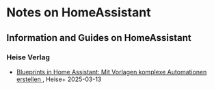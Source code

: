 # Notes on HomeAssistant

## Information and Guides on HomeAssistant

### Heise Verlag
- [Blueprints in Home Assistant: Mit Vorlagen komplexe Automationen erstellen ](https://www.heise.de/ratgeber/Blueprints-in-Home-Assistant-Mit-Vorlagen-komplexe-Automationen-erstellen-10298630.html), Heise+ 2025-03-13
